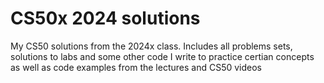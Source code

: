 # CS50x 2024 solutions
My CS50 solutions from the 2024x class. Includes all problems sets, solutions to labs and some other code I write to practice certian concepts as well as code examples from the lectures and CS50 videos

